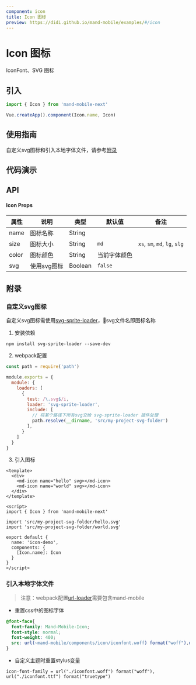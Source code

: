 ```yaml
---
component: icon
title: Icon 图标
preview: https://didi.github.io/mand-mobile/examples/#/icon
---
```


# Icon 图标

IconFont、SVG 图标

## 引入

```javascript
import { Icon } from 'mand-mobile-next'

Vue.createApp().component(Icon.name, Icon)
```

## 使用指南

自定义svg图标和引入本地字体文件，请参考<a href="#附录">附录</a>

## 代码演示

<demo-wrapper
  src="src/packages/icon/demo"
/>

<style>
  .md-example-child-icon {
    display: flex;
    flex-wrap: wrap;
    justify-content: center;
    gap: 1rem;
    padding: 1rem;
    background: ghostwhite;
  }

  .dark .md-example-child-icon {
    background: var(--c-bg);
  }

  .md-example-child-icon .md-example-item {
    display: flex;
    flex-direction: column;
    align-items: center;
    width: 100px
  }
</style>

## API

#### Icon Props

|属性 | 说明 | 类型 | 默认值| 备注|
|----|-----|------|------|------|
|name|图标名称|String| | |
|size|图标大小|String|`md`|`xs`, `sm`, `md`, `lg`, `slg`|
|color|图标颜色|String|当前字体颜色||
|svg |使用svg图标|Boolean|`false`| |

## 附录

### 自定义svg图标

自定义svg图标需使用<a href="https://github.com/kisenka/svg-sprite-loader" target="_blank">svg-sprite-loader</a>，svg文件名即图标名称

1. 安装依赖

```shell
npm install svg-sprite-loader --save-dev
```

2. webpack配置

```javascript
const path = require('path')

module.exports = {
  module: {
    loaders: [
      {
        test: /\.svg$/i,
        loader: 'svg-sprite-loader',
        include: [
          // 将某个路径下所有svg交给 svg-sprite-loader 插件处理
          path.resolve(__dirname, 'src/my-project-svg-folder')
        ],
      }
    ]
  }
}
```

3. 引入图标

```vue
<template>
  <div>
    <md-icon name="hello" svg></md-icon>
    <md-icon name="world" svg></md-icon>
  </div>
</template>

<script>
import { Icon } from 'mand-mobile-next'

import 'src/my-project-svg-folder/hello.svg'
import 'src/my-project-svg-folder/world.svg'

export default {
  name: 'icon-demo',
  components: {
    [Icon.name]: Icon
  }
}
</script>
```

### 引入本地字体文件

> 注意：webpack配置[url-loader](https://github.com/webpack-contrib/url-loader)需要包含mand-mobile

* 重置css中的图标字体  

```css
@font-face{
  font-family: Mand-Mobile-Icon;
  font-style: normal;
  font-weight: 400;
  src: url(~mand-mobile/components/icon/iconfont.woff) format("woff"),url(~mand-mobile/components/icon/iconfont.woff) format("truetype")
}
```

* 自定义主题时重置stylus变量

```stylus
icon-font-family = url("./iconfont.woff") format("woff"), url("./iconfont.ttf") format("truetype")
```

